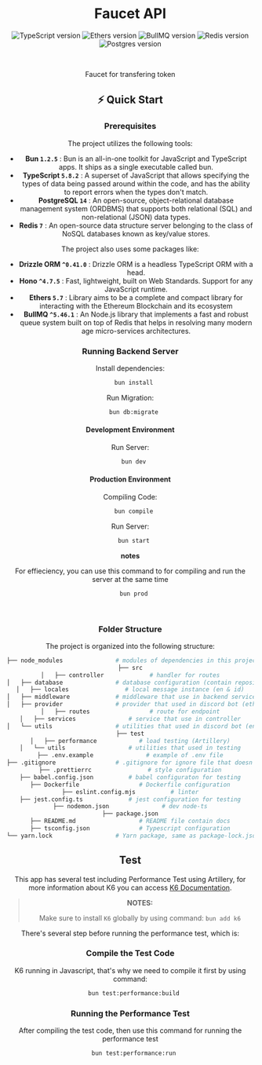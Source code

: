 <div align="center">

# Faucet API

![TypeScript version](https://img.shields.io/badge/TypeScript-5.6.3%2B-007ACC?style=for-the-badge&logo=typescript)
![Ethers version](https://img.shields.io/badge/Ethers/api-15.1.1-white?style=for-the-badge&logo=ethers)
![BullMQ version](https://img.shields.io/badge/BullMQ-15.1.1-red?style=for-the-badge&logo=bullmq)
![Redis version](https://img.shields.io/badge/Redis-7.0%2B-DC382D?style=for-the-badge&logo=redis)
![Postgres version](https://img.shields.io/badge/PostgreSQL-14.13-blue?style=for-the-badge&logo=postgreSQL)

<br/>

Faucet for transfering token

## ⚡️ Quick Start

### Prerequisites

The project utilizes the following tools:

- **Bun `1.2.5`** : Bun is an all-in-one toolkit for JavaScript and TypeScript apps. It ships as a single executable called bun.
- **TypeScript `5.8.2`** : A superset of JavaScript that allows specifying the types of data being passed around within the code, and has the ability to report errors when the types don't match.
- **PostgreSQL `14`** : An open-source, object-relational database management system (ORDBMS) that supports both relational (SQL) and non-relational (JSON) data types.
- **Redis `7`** : An open-source data structure server belonging to the class of NoSQL databases known as key/value stores.

The project also uses some packages like:

- **Drizzle ORM `^0.41.0`** : Drizzle ORM is a headless TypeScript ORM with a head.
- **Hono `^4.7.5`** : Fast, lightweight, built on Web Standards. Support for any JavaScript runtime.
- **Ethers `5.7`** : Library aims to be a complete and compact library for interacting with the Ethereum Blockchain and its ecosystem
- **BullMQ `^5.46.1`** : An Node.js library that implements a fast and robust queue system built on top of Redis that helps in resolving many modern age micro-services architectures.

### Running Backend Server

Install dependencies:

```bash
  bun install
```

Run Migration:

```bash
  bun db:migrate
```

#### Development Environment

Run Server:

```bash
  bun dev
```

#### Production Environment

Compiling Code:

```bash
  bun compile
```

Run Server:

```bash
  bun start
```

**notes**

For effieciency, you can use this command to for compiling and run the server at the same time

```bash
  bun prod
```

$~$

### Folder Structure

The project is organized into the following structure:

```bash
├── node_modules               # modules of dependencies in this project
├── src
│   ├── controller             # handler for routes
│   ├── database               # database configuration (contain repository, entities, migrations and datasource instance)
│   ├── locales                # local message instance (en & id)
│   ├── middleware             # middleware that use in backend service (custom, env, etc.)
│   ├── provider               # provider that used in discord bot (ethers.js, envConfig, etc)
│   ├── routes                 # route for endpoint
│   ├── services               # service that use in controller
│   └── utils                  # utilities that used in discord bot (enum, etc)
├── test
│   ├── performance            # load testing (Artillery)
│   └── utils                  # utilities that used in testing
├── .env.example               # example of .env file
├── .gitignore                 # .gitignore for ignore file that doesn't want to push to github
├── .prettierrc                # style configuration
├── babel.config.json          # babel configuraton for testing
├── Dockerfile                 # Dockerfile configuration
├── eslint.config.mjs          # linter
├── jest.config.ts             # jest configuration for testing
├── nodemon.json               # dev node-ts
├── package.json
├── README.md                  # README file contain docs
├── tsconfig.json              # Typescript configuration
└── yarn.lock                  # Yarn package, same as package-lock.json
```

## Test

This app has several test including Performance Test using Artillery, for more information about K6 you can access [K6 Documentation](https://k6.io).

> **NOTES:**
>
> Make sure to install `K6` globally by using command: `bun add k6`

There's several step before running the performance test, which is:

### Compile the Test Code

K6 running in Javascript, that's why we need to compile it first by using command:

```bash
  bun test:performance:build
```

### Running the Performance Test

After compiling the test code, then use this command for running the performance test

```bash
  bun test:performance:run
```
